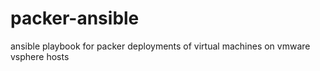 # packer-ansible
ansible playbook for packer deployments of virtual machines on vmware vsphere hosts
